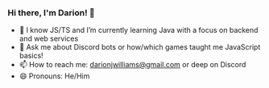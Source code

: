 ### Hi there, I'm Darion! 👋

- 🌱 I  know JS/TS and I’m currently learning Java with a focus on backend and web services
- 💬 Ask me about Discord bots or how/which games taught me JavaScript basics!
- 📫 How to reach me: darionjwilliams@gmail.com or deep on Discord
- 😄 Pronouns: He/Him
